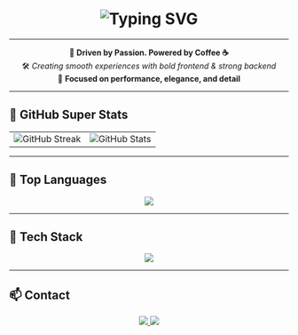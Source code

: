 <h1 align="center">
  <img src="https://readme-typing-svg.herokuapp.com?font=Fira+Code&weight=600&size=28&pause=1000&color=00F0FF&center=true&vCenter=true&width=700&height=80&lines=Hey+there+👋+I'm+a+Full-Stack+Developer;React+%2B+Node+%2B+Next.js+%2B+MongoDB;Pixel+Perfect+%7C+Fast+%7C+Clean+Code+💎" alt="Typing SVG" />
</h1>

---

<div align="center">

🧠 <b>Driven by Passion. Powered by Coffee ☕</b>  
🛠️ <i>Creating smooth experiences with bold frontend & strong backend</i>  
🎯 <b>Focused on performance, elegance, and detail</b>

</div>

---

## 🚀 GitHub Super Stats

<table align="center">
  <tr>
    <td align="center">
      <img src="https://streak-stats.demolab.com?user=YourUsername&theme=merko&hide_border=true&fire=FF8C00&ring=FFD700&currStreakLabel=00F0FF" alt="GitHub Streak"/>
    </td>
    <td align="center">
      <img src="https://github-readme-stats.vercel.app/api?username=YourUsername&show_icons=true&theme=radical&hide_border=true&icon_color=FFD700&title_color=00F0FF" alt="GitHub Stats"/>
    </td>
  </tr>
</table>

---

## 🧬 Top Languages

<p align="center">
  <img src="https://github-readme-stats.vercel.app/api/top-langs/?username=YourUsername&layout=compact&theme=radical&hide_border=true&langs_count=8&card_width=300" />
</p>

---

## 🧩 Tech Stack

<p align="center">
  <img src="https://skillicons.dev/icons?i=react,nextjs,nodejs,typescript,mongodb,tailwind,figma,vercel,docker,graphql,git,postman&perline=6" />
</p>

---

## 📫 Contact

<p align="center">
  <a href="mailto:super.pra2022@gmail.com">
    <img src="https://img.shields.io/badge/Email-Contact%20Me-red?style=for-the-badge&logo=gmail&logoColor=white" />
  </a>
  <a href="https://yourwebsite.com">
    <img src="https://img.shields.io/badge/Portfolio-Visit%20Now-blueviolet?style=for-the-badge&logo=vercel&logoColor=white" />
  </a>
</p>
